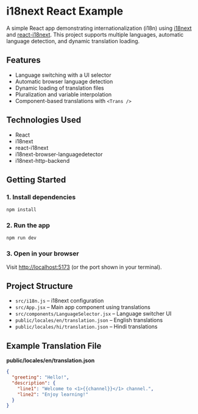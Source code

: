 # i18next React Example

A simple React app demonstrating internationalization (i18n) using [i18next](https://www.i18next.com/) and [react-i18next](https://react.i18next.com/). This project supports multiple languages, automatic language detection, and dynamic translation loading.

## Features

- Language switching with a UI selector
- Automatic browser language detection
- Dynamic loading of translation files
- Pluralization and variable interpolation
- Component-based translations with `<Trans />`

## Technologies Used

- React
- i18next
- react-i18next
- i18next-browser-languagedetector
- i18next-http-backend

## Getting Started

### 1. Install dependencies

```sh
npm install
```

### 2. Run the app

```sh
npm run dev
```

### 3. Open in your browser

Visit [http://localhost:5173](http://localhost:5173) (or the port shown in your terminal).

## Project Structure

- `src/i18n.js` – i18next configuration
- `src/App.jsx` – Main app component using translations
- `src/components/LanguageSelector.jsx` – Language switcher UI
- `public/locales/en/translation.json` – English translations
- `public/locales/hi/translation.json` – Hindi translations

## Example Translation File

**public/locales/en/translation.json**
```json
{
  "greeting": "Hello!",
  "description": {
    "line1": "Welcome to <1>{{channel}}</1> channel.",
    "line2": "Enjoy learning!"
  }
}
